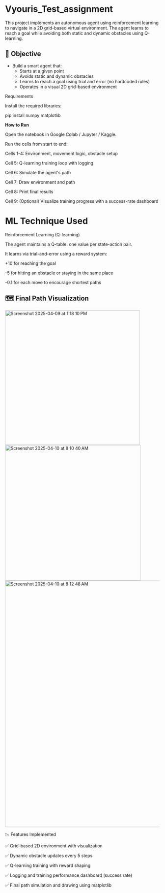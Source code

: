 # Vyouris_Test_assignment

This project implements an autonomous agent using reinforcement learning to navigate in a 2D grid-based virtual environment. The agent learns to reach a goal while avoiding both static and dynamic obstacles using Q-learning.

## 🚀 Objective

- Build a smart agent that:
  - Starts at a given point
  - Avoids static and dynamic obstacles
  - Learns to reach a goal using trial and error (no hardcoded rules)
  - Operates in a visual 2D grid-based environment


Requirements

Install the required libraries:

pip install numpy matplotlib



**How to Run**

Open the notebook in Google Colab / Jupyter / Kaggle.

Run the cells from start to end:

Cells 1-4: Environment, movement logic, obstacle setup

Cell 5: Q-learning training loop with logging

Cell 6: Simulate the agent's path

Cell 7: Draw environment and path

Cell 8: Print final results

Cell 9: (Optional) Visualize training progress with a success-rate dashboard

# ML Technique Used

Reinforcement Learning (Q-learning)

The agent maintains a Q-table: one value per state-action pair.

It learns via trial-and-error using a reward system:

+10 for reaching the goal

-5 for hitting an obstacle or staying in the same place

-0.1 for each move to encourage shortest paths

## 🗺️ Final Path Visualization

<img width="438" alt="Screenshot 2025-04-09 at 1 18 10 PM" src="https://github.com/user-attachments/assets/5c8eaf89-c434-4141-b0e2-b7907eee5f4b" />


<img width="441" alt="Screenshot 2025-04-10 at 8 10 40 AM" src="https://github.com/user-attachments/assets/f4458fe2-bf4f-4355-b96c-7339fb42fabf" />


<img width="801" alt="Screenshot 2025-04-10 at 8 12 48 AM" src="https://github.com/user-attachments/assets/09a0644b-76c6-458f-985b-3e4958f704fb" />




📉 Features Implemented

✅ Grid-based 2D environment with visualization

✅ Dynamic obstacle updates every 5 steps

✅ Q-learning training with reward shaping

✅ Logging and training performance dashboard (success rate)

✅ Final path simulation and drawing using matplotlib
